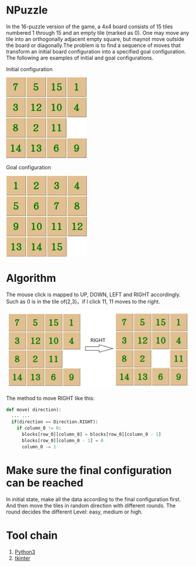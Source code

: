 # NPuzzle
In the 16-puzzle version of the game, a 4x4 board consists of 15 tiles numbered 1 through 15 and an empty tile
(marked as 0). One may move any tile into an orthogonally adjacent empty square, but maynot move outside the board 
or diagonally.The problem is to find a sequence of moves that transform an initial board configuration into a 
specified goal configuration. The following are examples of initial and goal configurations.

Initial configuration

![initial](https://github.com/pangqiao/NPuzzle/blob/master/init.jpg)

Goal configuration 

![goal](https://github.com/pangqiao/NPuzzle/blob/master/full.jpg)

# Algorithm
The mouse click is mapped to UP, DOWN, LEFT and RIGHT accordingly.
Such as 0 is in the tile of(2,3)，if I click 11,  11 moves to the right. 

![goal](https://github.com/pangqiao/NPuzzle/blob/master/right.jpg)

The method to move RIGHT like this:
```python
def move( direction):
  ... ...
  if(direction == Direction.RIGHT): 
    if column_0 != 0:
      blocks[row_0][column_0] = blocks[row_0][column_0 - 1]
      blocks[row_0][column_0 - 1] = 0
      column_0 -= 1 
```
# Make sure the final configuration can be reached
In initial state, make all the data according to the final configuration first. And then 
move the tiles in random direction with different rounds. The round decides the different
Level: easy, medium or high. 

# Tool chain
1. [Python3](https://www.python.org/)
2. [tkinter](https://docs.python.org/3/library/tkinter.html)
